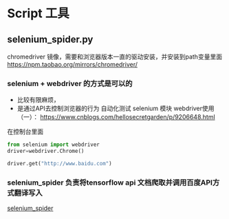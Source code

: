 # Script 工具


## selenium_spider.py
chromedriver 镜像，需要和浏览器版本一直的驱动安装，并安装到path变量里面
https://npm.taobao.org/mirrors/chromedriver/


### selenium + webdriver 的方式是可以的
- 比较有限麻烦，
- 是通过API去控制浏览器的行为
自动化测试 selenium 模块 webdriver使用（一）：
https://www.cnblogs.com/hellosecretgarden/p/9206648.html 

在控制台里面
```python
from selenium import webdriver
driver=webdriver.Chrome()

driver.get("http://www.baidu.com")


```

### selenium_spider 负责将tensorflow api 文档爬取并调用百度API方式翻译写入

[selenium_spider](selenium_spider.py)
